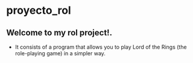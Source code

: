 # proyecto_rol

## Welcome to my rol project!.



- It consists of a program that allows you to play Lord of the Rings (the role-playing game) in a simpler way. 
